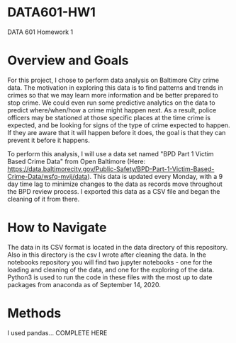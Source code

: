 # DATA601-HW1
DATA 601 Homework 1

# Overview and Goals
For this project, I chose to perform data analysis on Baltimore City crime data.  The motivation in exploring this data is to find patterns and trends in crimes so that we may learn more information and be better prepared to stop crime.  We could even run some predictive analytics on the data to predict where/when/how a crime might happen next.  As a result, police officers may be stationed at those specific places at the time crime is expected, and be looking for signs of the type of crime expected to happen.  If they are aware that it will happen before it does, the goal is that they can prevent it before it happens.

To perform this analysis, I will use a data set named "BPD Part 1 Victim Based Crime Data" from Open Baltimore (Here: https://data.baltimorecity.gov/Public-Safety/BPD-Part-1-Victim-Based-Crime-Data/wsfq-mvij/data).  This data is updated every Monday, with a 9 day time lag to minimize changes to the data as records move throughout the BPD review process.  I exported this data as a CSV file and began the cleaning of it from there.

# How to Navigate
The data in its CSV format is located in the data directory of this repository.  Also in this directory is the csv I wrote after cleaning the data.  In the notebooks repository you will find two jupyter notebooks - one for the loading and cleaning of the data, and one for the exploring of the data.  Python3 is used to run the code in these files with the most up to date packages from anaconda as of September 14, 2020.

# Methods
I used pandas... COMPLETE HERE